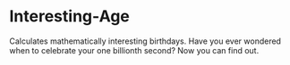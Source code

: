 Interesting-Age
===============

Calculates mathematically interesting birthdays. Have you ever wondered when to celebrate your one billionth second? Now you can find out.